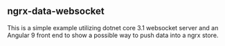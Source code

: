 ## ngrx-data-websocket

This is a simple example utilizing dotnet core 3.1 websocket server and an Angular 9 front end to show a possible way to push data into a ngrx store.
